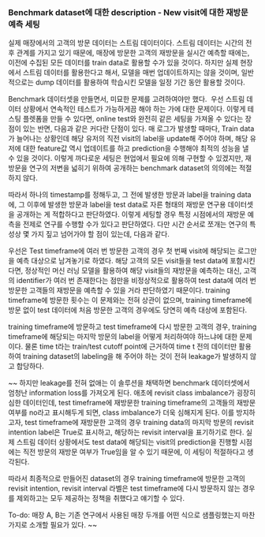 ### Benchmark dataset에 대한 description - New visit에 대한 재방문 예측 세팅

실제 매장에서의 고객의 방문 데이터는 스트림 데이터이다.
스트림 데이터는 시간의 전후 관계를 가지고 있기 때문에, 매장에 방문한 고객의 재방문을 실시간 예측할 때에는, 이전에 수집된 모든 데이터를 train data로 활용할 수가 있을 것이다. 하지만 실제 현장에서 스트림 데이터를 활용한다고 해서, 모델을 매번 업데이트하지는 않을 것이며, 일반적으로는 dump 데이터를 활용하여 학습시킨 모델을 일정 기간 동안 활용할 것이다.

Benchmark 데이터셋을 만들면서, 미묘한 문제를 고려하여야만 했다. 
우선 스트림 데이터 상황에서 연속적인 테스트가 가능하게끔 해야 하는 가에 대한 문제이다.
이렇게 테스팅 플렛폼을 만들 수 있다면, online test와 완전히 같은 세팅을 가져올 수 있다는 장점이 있는 반면, 다음과 같은 커다란 단점이 있다. 매 로그가 발생할 때마다, Train data가 늘어나는 상황인데 해당 유저의 직전 visit의 label을 update해 주어야 하며, 해당 유저에 대한 feature값 역시 업데이트를 하고 prediction을 수행해야 최적의 성능을 낼 수 있을 것이다. 이렇게 까다로운 세팅은 현업에서 필요에 의해 구현할 수 있겠지만, 재방문을 연구의 저변을 넓히기 위하여 공개하는 benchmark dataset의 의의에는 적절하지 않다. 

따라서 하나의 timestamp를 정해두고, 그 전에 발생한 방문과 label을 training data에, 그 이후에 발생한 방문과 label을 test data로 자른 형태의 재방문 연구용 데이터셋을 공개하는 게 적합하다고 판단하였다. 이렇게 세팅할 경우 특정 시점에서의 재방문 예측을 전제로 연구를 수행할 수가 있다고 판단하였다. 다만 시간 순서로 쪼개는 연구의 특성상 몇 가지 짚고 넘어가야 할 점이 있는데, 다음과 같다.

우선은 Test timeframe에 여러 번 방문한 고객의 경우 첫 번째 visit에 해당되는 로그만을 예측 대상으로 남겨놓기로 하였다. 해당 고객의 모든 visit들을 test data에 포함시킨다면, 정상적인 머신 러닝 모델을 활용하여 해당 visit들의 재방문을 예측하는 대신, 고객의 identifier가 여러 번 존재한다는 점만을 비정상적으로 활용하여 test data에 여러 번 방문한 고객들의 재방문을 예측할 수 있을 거라 판단하였기 때문이다. training timeframe에 방문한 횟수는 이 문제와는 전혀 상관이 없으며, training timeframe에 방문 없이 test 데이터에 처음 방문한 고객의 경우에도 당연히 예측 대상에 포함된다.  

training timeframe에 방문하고 test timeframe에 다시 방문한 고객의 경우, training timeframe에 해당되는 마지막 방문의 label을 어떻게 처리하여야 하느냐에 대한 문제이다. 물론 time t라는 train/test cutoff point에 근거하여 time t 전의 데이터만 활용하여 training dataset의 labeling을 해 주어야 하는 것이 전혀 leakage가 발생하지 않고 합당하다. 




~~
하지만 leakage를 전혀 없애는 이 솔루션을 채택하면 benchmark 데이터셋에서 엄청난 information loss를 가져오게 된다. 애초에 revisit class imbalance가 굉장히 심한 데이터인데, test timeframe에 재방문한 training timeframe의 고객들의 재방문 여부를 no라고 표시해두게 되면, class imbalance가 더욱 심해지게 된다. 이를 방지하고자, test timeframe에 재방문한 고객의 경우 training data의 마지막 방문의 revisit intention label은 True로 표시하고, 해당하는 revisit interval을 표기하기로 한다. 실제 스트림 데이터 상황에서도 test data에 해당되는 visit의 prediction을 진행할 시점에는 직전 방문의 재방문 여부가 True임을 알 수 있기 때문에, 이 세팅이 적절하다고 생각된다.

따라서 최종적으로 만들어진 dataset의 경우 training timeframe에 방문한 고객의 revisit intention, revisit interval 라벨은 test timeframe에 다시 방문하지 않는 경우를 제외하고는 모두 제공하는 정책을 취했다고 얘기할 수 있다.

To-do: 매장 A, B는 기존 연구에서 사용된 매장 두개를 어떤 식으로 샘플링했는지 마찬가지로 소개할 필요가 있다.
~~